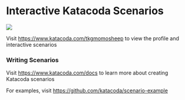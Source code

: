 # Interactive Katacoda Scenarios

[![](http://shields.katacoda.com/katacoda/tkgmomosheep/count.svg)](https://www.katacoda.com/tkgmomosheep "Get your profile on Katacoda.com")

Visit https://www.katacoda.com/tkgmomosheep to view the profile and interactive scenarios

### Writing Scenarios
Visit https://www.katacoda.com/docs to learn more about creating Katacoda scenarios

For examples, visit https://github.com/katacoda/scenario-example
